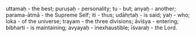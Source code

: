 uttamaḥ - the best; puruṣaḥ - personality; tu - but; anyaḥ - another; parama-ātmā - the Supreme Self; iti - thus; udāhṛtaḥ - is said; yaḥ - who; loka - of the universe; trayam - the three divisions; āviśya - entering; bibharti - is maintaining; avyayaḥ - inexhaustible; īśvaraḥ - the Lord.